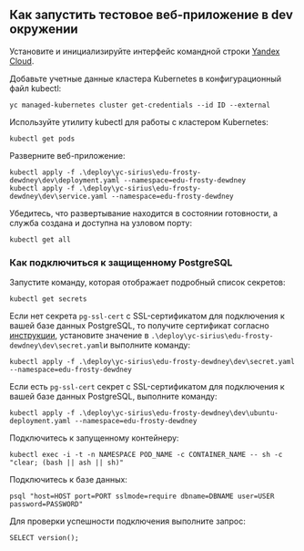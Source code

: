 ## Как запустить тестовое веб-приложение в dev окружении

Установите и инициализируйте интерфейс командной строки [Yandex Cloud](https://yandex.cloud/ru/docs/cli/quickstart#install).

Добавьте учетные данные кластера Kubernetes в конфигурационный файл kubectl:

```
yc managed-kubernetes cluster get-credentials --id ID --external
```

Используйте утилиту kubectl для работы с кластером Kubernetes:

```
kubectl get pods
```

Разверните веб-приложение:

```
kubectl apply -f .\deploy\yc-sirius\edu-frosty-dewdney\dev\deployment.yaml --namespace=edu-frosty-dewdney
kubectl apply -f .\deploy\yc-sirius\edu-frosty-dewdney\dev\service.yaml --namespace=edu-frosty-dewdney
```

Убедитесь, что развертывание находится в состоянии готовности, а служба создана и доступна на узловом порту:

```
kubectl get all
```

### Как подключиться к защищенному PostgreSQL 

Запустите команду, которая отображает подробный список секретов:

```
kubectl get secrets
```

Если нет секрета `pg-ssl-cert` с SSL-сертификатом для подключения к вашей базе данных PostgreSQL, то получите сертификат согласно [инструкции](https://yandex.cloud/ru/docs/managed-postgresql/operations/connect), установите значение в `.\deploy\yc-sirius\edu-frosty-dewdney\dev\secret.yaml`и выполните команду:

```
kubectl apply -f .\deploy\yc-sirius\edu-frosty-dewdney\dev\secret.yaml --namespace=edu-frosty-dewdney
```

Если есть `pg-ssl-cert` секрет с SSL-сертификатом для подключения к вашей базе данных PostgreSQL, выполните команду:

```
kubectl apply -f .\deploy\yc-sirius\edu-frosty-dewdney\dev\ubuntu-deployment.yaml --namespace=edu-frosty-dewdney
```

Подключитесь к запущенному контейнеру:

```
kubectl exec -i -t -n NAMESPACE POD_NAME -c CONTAINER_NAME -- sh -c "clear; (bash || ash || sh)"
```

Подключитесь к базе данных:

```
psql "host=HOST port=PORT sslmode=require dbname=DBNAME user=USER password=PASSWORD"
```

Для проверки успешности подключения выполните запрос:

```
SELECT version();
```